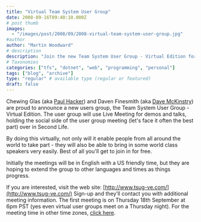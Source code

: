 ```yaml
---
title: "Virtual Team System User Group"
date: 2008-09-16T09:40:10.000Z
# post thumb
images:
  - "/images/post/2008/09/2008-virtual-team-system-user-group.jpg"
#author
author: "Martin Woodward"
# description
description: "Join the new Team System User Group - Virtual Edition for global discussions, demos, and socialising, starting 18th September, free of charge."
# Taxonomies
categories: ["tfs", "dotnet", "web", "programming", "personal"]
tags: ["blog", "archive"]
type: "regular" # available type (regular or featured)
draft: false
---
```

[](http://www.tsug-ve.com/)  

Chewing Glas (aka [Paul Hacker](http://phacker.wordpress.com/)) and Daven Finesmith (aka [Dave McKinstry](http://weblogs.asp.net/dmckinstry)) are proud to announce a new users group, the Team System User Group - Virtual Edition.  The user group will use Live Meeting for demos and talks, holding the social side of the user group meeting (let's face it often the best part) over in Second Life.  

By doing this virtually, not only will it enable people from all around the world to take part - they will also be able to bring in some world class speakers very easily.  Best of all you'll get to join in for free.  

Initially the meetings will be in English with a US friendly time, but they are hoping to extend the group to other languages and times as things progress.  

If you are interested, visit the web site:  [http://www.tsug-ve.com/](http://www.tsug-ve.com/)  Sign-up and they’ll contact you with additional meeting information.  The first meeting is on Thursday 18th September at 6pm PST (yes even virtual user groups meet on a Thursday night).  For the meeting time in other time zones, [click here](http://www.timeanddate.com/worldclock/fixedtime.html?day=18&month=9&year=2008&hour=18&min=0&sec=0&p1=234).